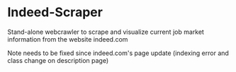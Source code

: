 # Indeed-Scraper
Stand-alone webcrawler to scrape and visualize current job market information from the website indeed.com

Note needs to be fixed since indeed.com's page update  (indexing error and class change on description page)
